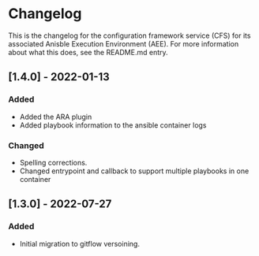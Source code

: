 # Changelog
This is the changelog for the configuration framework service (CFS) for its
associated Anisble Execution Environment (AEE). For more information about what
this does, see the README.md entry.

## [1.4.0] - 2022-01-13
### Added
- Added the ARA plugin
- Added playbook information to the ansible container logs

### Changed
- Spelling corrections.
- Changed entrypoint and callback to support multiple playbooks in one container

## [1.3.0] - 2022-07-27
### Added
- Initial migration to gitflow versoining.

